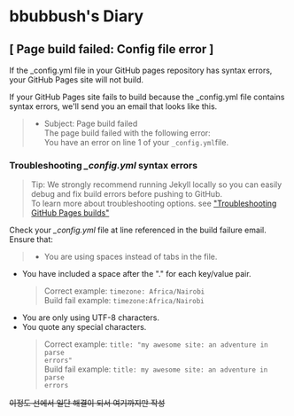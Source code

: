 # bbubbush's Diary 

## [ Page build failed: Config file error ]

If the _config.yml file in your GitHub pages repository has syntax errors, your GitHub Pages site will not build.

If your GitHub Pages site fails to build because the _config.yml file contains syntax errors, we'll send you an email that looks like this.

>+ Subject: Page build failed  
The page build failed with the following error:  
You have an error on line 1 of your <code>_config.yml</code>file.


### Troubleshooting *_config.yml* syntax errors

>Tip: We strongly recommend running Jekyll locally so you can easily debug and fix build errors before pushing to GitHub.  
To learn more about troubleshooting options. see ["Troubleshooting GitHub Pages builds"](https://help.github.com/articles/troubleshooting-github-pages-builds/)

Check your *_config.yml* file at line referenced in the build failure email. Ensure that:

>- You are using spaces instead of tabs in the file.  
- You have included a space after the "." for each key/value pair.  
    >Correct example: <code>timezone: Africa/Nairobi</code>  
    Build fail example: <code>timezone:Africa/Nairobi</code>  
- You are only using UTF-8 characters.  
- You quote any special characters.  
    >Correct example: <code>title: "my awesome site: an adventure in parse errors"</code>  
    Build fail example: <code>title: my awesome site: an adventure in parse errors</code>

~~이정도 선에서 일단 해결이 되서 여기까지만 작성~~